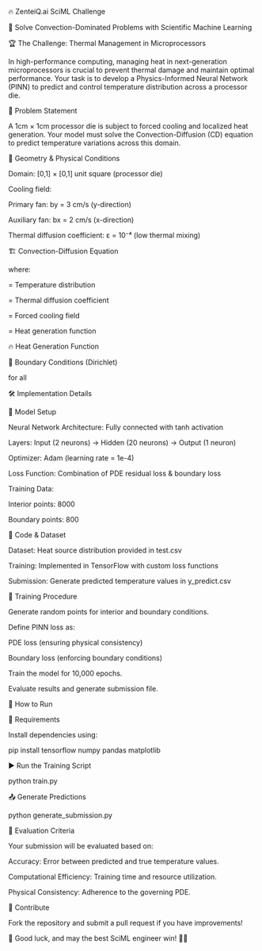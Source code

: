 🔥 ZenteiQ.ai SciML Challenge

🚀 Solve Convection-Dominated Problems with Scientific Machine Learning

🏆 The Challenge: Thermal Management in Microprocessors

In high-performance computing, managing heat in next-generation microprocessors is crucial to prevent thermal damage and maintain optimal performance. Your task is to develop a Physics-Informed Neural Network (PINN) to predict and control temperature distribution across a processor die.

📌 Problem Statement

A 1cm × 1cm processor die is subject to forced cooling and localized heat generation. Your model must solve the Convection-Diffusion (CD) equation to predict temperature variations across this domain.

🔬 Geometry & Physical Conditions

Domain: [0,1] × [0,1] unit square (processor die)

Cooling field:

Primary fan: by = 3 cm/s (y-direction)

Auxiliary fan: bx = 2 cm/s (x-direction)

Thermal diffusion coefficient: ε = 10⁻⁴ (low thermal mixing)

🏗️ Convection-Diffusion Equation



where:

 = Temperature distribution

 = Thermal diffusion coefficient

 = Forced cooling field

 = Heat generation function

🔥 Heat Generation Function



🔲 Boundary Conditions (Dirichlet)

 for all 

🛠️ Implementation Details

📌 Model Setup

Neural Network Architecture: Fully connected with tanh activation

Layers: Input (2 neurons) → Hidden (20 neurons) → Output (1 neuron)

Optimizer: Adam (learning rate = 1e-4)

Loss Function: Combination of PDE residual loss & boundary loss

Training Data:

Interior points: 8000

Boundary points: 800

📂 Code & Dataset

Dataset: Heat source distribution provided in test.csv

Training: Implemented in TensorFlow with custom loss functions

Submission: Generate predicted temperature values in y_predict.csv

🚀 Training Procedure

Generate random points for interior and boundary conditions.

Define PINN loss as:

PDE loss (ensuring physical consistency)

Boundary loss (enforcing boundary conditions)

Train the model for 10,000 epochs.

Evaluate results and generate submission file.

📢 How to Run

🔧 Requirements

Install dependencies using:

pip install tensorflow numpy pandas matplotlib

▶️ Run the Training Script

python train.py

📤 Generate Predictions

python generate_submission.py

🏅 Evaluation Criteria

Your submission will be evaluated based on:

Accuracy: Error between predicted and true temperature values.

Computational Efficiency: Training time and resource utilization.

Physical Consistency: Adherence to the governing PDE.

🤝 Contribute

Fork the repository and submit a pull request if you have improvements!

🌟 Good luck, and may the best SciML engineer win! 🚀🔥
